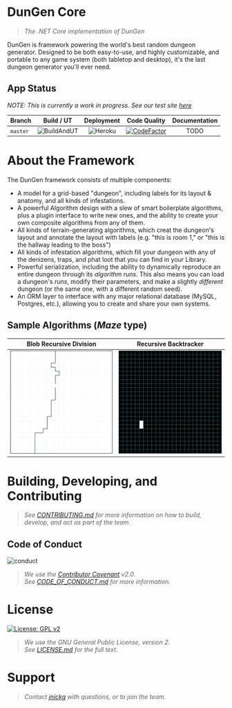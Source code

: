 # DunGen Core
> _The .NET Core implementation of DunGen_

DunGen is framework powering the world's best random dungeon generator. Designed to be both easy-to-use, and highly customizable, and portable to any game system (both tabletop and desktop), it's the last dungeon generator you'll ever need.

## App Status
_NOTE: This is currently a work in progress. See our test site [here](https://dungen-core.herokuapp.com/)_

| Branch  | Build / UT  | Deployment | Code Quality | Documentation |
|---|:-:|:-:|:-:|:-:|
| `master` | ![BuildAndUT](https://github.com/jnickg/dungen-core/workflows/Build%20and%20Unit%20Test/badge.svg) | ![Heroku](https://pyheroku-badge.herokuapp.com/?app=dungen-core&style=flat) | [![CodeFactor](https://www.codefactor.io/repository/github/jnickg/dungen-core/badge)](https://www.codefactor.io/repository/github/jnickg/dungen-core) | TODO |

# About the Framework
The DunGen framework consists of multiple components:

* A model for a grid-based "dungeon", including labels for its layout & anatomy, and all kinds of infestations.
* A powerful Algorithm design with a slew of smart boilerplate algorithms, plus a plugin interface to write new ones, and the ability to create your own composite algorithms from any of them.
* All kinds of terrain-generating algorithms, which creat the dungeon's layout and annotate the layout with labels (e.g. "this is room 1," or "this is the hallway leading to the boss")
* All kinds of infestation algorithms, which fill your dungeon with any of the denizens, traps, and phat loot that you can find in your Library.
* Powerful serialization, including the ability to dynamically reproduce an entire dungeon through its _algorithm runs_. This also means you can load a dungeon's _runs_, modify their parameters, and make a slightly _different_ dungeon (or the same one, with a different random seed).
* An ORM layer to interface with any major relational database (MySQL, Postgres, etc.), allowing you to create and share your own systems.
## Sample Algorithms (_Maze_ type)
| Blob Recursive Division | Recursive Backtracker |
|:-:|:-:|
| ![BlobRecursiveDivision](doc/images/blob_recursive_division.gif) | ![RecursiveBacktracker](doc/images/recursive_backtracker.gif) |

# Building, Developing, and Contributing
> _See [CONTRIBUTING.md](./CONTRIBUTING.md) for more information on how to build, develop, and act as part of the team_

## Code of Conduct
![conduct](https://img.shields.io/badge/code%20of%20conduct-contributor%20covenant-green.svg?style=flat-square)
> _We use the [Contributor Covenant](https://www.contributor-covenant.org/) v2.0._  
> _See [CODE_OF_CONDUCT.md](./CODE_OF_CONDUCT.md) for more information._

# License
[![License: GPL v2](https://img.shields.io/badge/License-GPL%20v2-blue.svg)](https://www.gnu.org/licenses/old-licenses/gpl-2.0.en.html)
> _We use the GNU General Public License, version 2._  
> _See [LICENSE.md](./LICENSE.md) for the full text._

# Support
> _Contact [jnickg](https://github.com/jnickg/) with questions, or to join the team._
